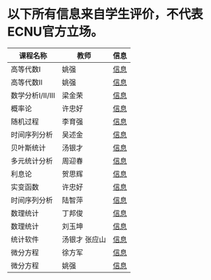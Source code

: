 # 以下所有信息来自学生评价，不代表ECNU官方立场。

| 课程名称| 教师 | 信息 |
|--------|-----|------|
| 高等代数I | 姚强 | [信息](/ECNU-Course-Info/Course/gdds1.md) |
| 高等代数II | 姚强 | [信息](/ECNU-Course-Info/Course/gdds2.md) |
| 数学分析I/II/III | 梁金荣 | [信息](/ECNU-Course-Info/Course/sxfx123.md) |
| 概率论 | 许忠好 | [信息](/ECNU-Course-Info/Course/gll.md) |
| 随机过程 | 李育强 | [信息](/ECNU-Course-Info/Course/sjgc.md) |
| 时间序列分析 | 吴述金 | [信息](/ECNU-Course-Info/Course/sjxlfx.md) |
| 贝叶斯统计 | 汤银才 | [信息](/ECNU-Course-Info/Course/bystj.md) |
| 多元统计分析 | 周迎春 | [信息](/ECNU-Course-Info/Course/dytjfx.md) |
| 利息论 | 贺思辉 | [信息](/ECNU-Course-Info/Course/lxl.md) |
| 实变函数 | 许忠好 | [信息](/ECNU-Course-Info/Course/sbhs.md) |
| 时间序列分析 | 陆智萍 | [信息](/ECNU-Course-Info/Course/sjxlfx2.md) |
| 数理统计 | 丁邦俊 | [信息](/ECNU-Course-Info/Course/sltj.md) |
| 数理统计 | 刘玉坤 | [信息](/ECNU-Course-Info/Course/sltj2.md) |
| 统计软件 | 汤银才 张应山 | [信息](/ECNU-Course-Info/Course/tjrj.md) |
| 微分方程 | 徐方军 | [信息](/ECNU-Course-Info/Course/wffc.md) |
| 微分方程 | 姚强 | [信息](/ECNU-Course-Info/Course/wffc2.md) |
